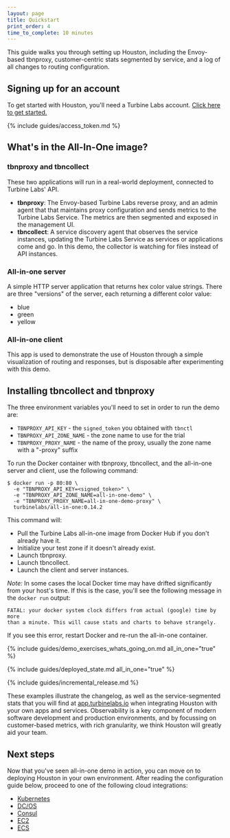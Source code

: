 ```yaml
---
layout: page
title: Quickstart
print_order: 4
time_to_complete: 10 minutes
---
```


[//]: # ( Copyright 2017 Turbine Labs, Inc.                                   )
[//]: # ( you may not use this file except in compliance with the License.    )
[//]: # ( You may obtain a copy of the License at                             )
[//]: # (                                                                     )
[//]: # (     http://www.apache.org/licenses/LICENSE-2.0                      )
[//]: # (                                                                     )
[//]: # ( Unless required by applicable law or agreed to in writing, software )
[//]: # ( distributed under the License is distributed on an "AS IS" BASIS,   )
[//]: # ( WITHOUT WARRANTIES OR CONDITIONS OF ANY KIND, either express or     )
[//]: # ( implied. See the License for the specific language governing        )
[//]: # ( permissions and limitations under the License.                      )

[//]: # (Quick Start)

This guide walks you through setting up Houston, including the Envoy-based
tbnproxy, customer-centric stats segmented by service, and a log of all changes
to routing configuration.

## Signing up for an account

To get started with Houston, you'll need a Turbine Labs
account. [Click here to get started.](https://turbinelabs.io/contact/)

{% include guides/access_token.md %}

## What's in the All-In-One image?

### tbnproxy and tbncollect

These two applications will run in a real-world deployment, connected to Turbine
Labs' API.

- **tbnproxy**: The Envoy-based Turbine Labs reverse proxy, and an admin agent
that that maintains proxy configuration and sends metrics to the Turbine
Labs Service. The metrics are then segmented and exposed in the management UI.
- **tbncollect**: A service discovery agent that observes the service instances,
updating the Turbine Labs Service as services or applications come and go. In
this demo, the collector is watching for files instead of API instances.

### All-in-one server

A simple HTTP server application that returns hex color value strings. There
are three "versions" of the server, each returning a different color value:

  - blue
  - green
  - yellow

### All-in-one client

This app is used to demonstrate the use of Houston through a simple
visualization of routing and responses, but is disposable after experimenting
with this demo.

## Installing tbncollect and tbnproxy

The three environment variables you'll need to set in order to run the demo are:

- `TBNPROXY_API_KEY` - the `signed_token` you obtained with `tbnctl`
- `TBNPROXY_API_ZONE_NAME` - the zone name to use for the trial
- `TBNPROXY_PROXY_NAME` - the name of the proxy, usually the zone name with a
  "-proxy" suffix

To run the Docker container with tbnproxy, tbncollect, and the all-in-one server
and client, use the following command:

```console
$ docker run -p 80:80 \
  -e "TBNPROXY_API_KEY=<signed_token>" \
  -e "TBNPROXY_API_ZONE_NAME=all-in-one-demo" \
  -e "TBNPROXY_PROXY_NAME=all-in-one-demo-proxy" \
  turbinelabs/all-in-one:0.14.2
```

This command will:

- Pull the Turbine Labs all-in-one image from Docker Hub if you don't already
have it.
- Initialize your test zone if it doesn't already exist.
- Launch tbnproxy.
- Launch tbncollect.
- Launch the client and server instances.

_Note:_ In some cases the local Docker time may have drifted significantly  from
your host's time. If this is the case, you'll see the following message in the
`docker run` output:

```
FATAL: your docker system clock differs from actual (google) time by more
than a minute. This will cause stats and charts to behave strangely.
```

If you see this error, restart Docker and re-run the all-in-one container.

{%
  include guides/demo_exercises_whats_going_on.md
  all_in_one="true"
%}

{%
  include guides/deployed_state.md
  all_in_one="true"
%}

{% include guides/incremental_release.md %}

These examples illustrate the changelog, as well as the service-segmented stats
that you will find at [app.turbinelabs.io](http://app.turbinelabs.io) when
integrating Houston with your own apps and services. Observability is a key
component of modern software development and production environments, and by
focussing on customer-based metrics, with rich granularity, we think Houston
will greatly aid your team.

## Next steps

Now that you've seen all-in-one demo in action, you can move on to deploying
Houston in your own environment. After reading the configuration guide below,
proceed to one of the following cloud integrations:

- [Kubernetes](../guides/kubernetes.html)
- [DC/OS](../guides/dcos.html)
- [Consul](../guides/consul.html)
- [EC2](../guides/ec2.html)
- [ECS](../guides/ecs.html)
